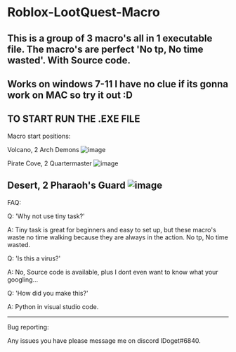 # Roblox-LootQuest-Macro
This is a group of 3 macro's all in 1 executable file. The macro's are perfect 'No tp, No time wasted'. With Source code.
-----------------------------------------------------------------------------------------------------------------------------------------------------------------------------------
Works on windows 7-11
I have no clue if its gonna work on MAC so try it out :D
-----------------------------------------------------------------------------------------------------------------------------------------------------------------------------------
TO START RUN THE .EXE FILE
-----------------------------------------------------------------------------------------------------------------------------------------------------------------------------------

Macro start positions:

Volcano, 2 Arch Demons
![image](https://user-images.githubusercontent.com/69323084/143802851-8e02af2d-f0fd-485a-bd7e-4c36a6362b47.png)

Pirate Cove, 2 Quartermaster
![image](https://user-images.githubusercontent.com/69323084/143803099-88e77168-a601-4cf4-8965-39bc0ec2a001.png)

Desert, 2 Pharaoh's Guard
![image](https://user-images.githubusercontent.com/69323084/143803254-63d21c44-5780-478b-b2a8-606f3c69cf07.png)
-----------------------------------------------------------------------------------------------------------------------------------------------------------------------------------
FAQ:

Q: 'Why not use tiny task?'

A: Tiny task is great for beginners and easy to set up, but these macro's waste no time walking because they are always in the action. No tp, No time wasted.


Q: 'Is this a virus?'

A: No, Source code is available, plus I dont even want to know what your googling...


Q: 'How did you make this?'

A: Python in visual studio code.

-----------------------------------------------------------------------------------------------------------------------------------------------------------------------------------
Bug reporting:

Any issues you have please message me on discord IDoget#6840.
